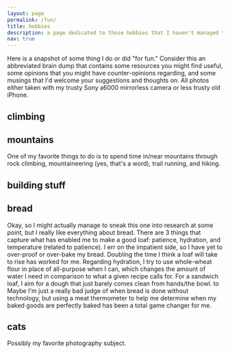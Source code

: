 ```yaml
---
layout: page
permalink: /fun/
title: hobbies
description: a page dedicated to those hobbies that I haven't managed to disguise as "research"
nav: true
---
```

Here is a snapshot of some thing I do or did "for fun." Consider this an abbreviated brain dump that contains some resources you might find useful, some opinions that you might have counter-opinions regarding, and some musings that I'd welcome your suggestions and thoughts on. All photos either taken with my trusty Sony a6000 mirrorless camera or less trusty old iPhone.

<h2>climbing</h2>
<!--I first started climbing in 2012 in the White Mountains of New Hampshire. I'm partial to trad routes in theory but spend more time on shorter 1-3 pitch routes in practice. I am not a guide or professional, but I've provided a few of my thoughts regarding places to go if you're based in Berkeley and gear that I lug around.

Places to climb in/near Berkeley:
The climbing within 1 hour of Berkeley is mediocre at best in my opinion, but there are spots that make for decent half-day outings, especially if you'd just like to set up a top rope. Some of the options include:
<ul>
<li>Cragmont Park (Berkeley)</li> I wouldn't recommend trying to lead anything here, but there are a couple of surprisingly good, albeit short, top ropes. Note that this park has been closed since March 2020 due to the COVID-19 pandemic.
<li>Mount Diablo (near Walnut Creek)</li> Mediocre climbing, but it's climbing. XXXX is a must-do if you're set on checking out the area. Most of the other climbs I have done have had short fun sections interspersed with nearly impossible blank faces. Popular.
<li>Ring Mountain (Marin)</li> Comically short routes that are top-rope only and might be tricky to rig an anchor for without a lot of long slings, but the moves are surprisingly fun.
<li>Mt St Helena (Napa)</li> I have not been since the wildfires wiped out a lot of the popular climbing areas, but the 2 times I went I remember being pleasantly surprised. A few decent sport lines.
<li>Castle Rock (South Bay)</li> There are some not-bad climbs here, but it is insanely popular with both climbers and hikers. Some would disagree, but I have never been on a line that was worth leading. The bouldering is better, but I'm not much of a boulderer.
</ul>

If you're willing to drive for a couple of hours, there is fantastic climbing in the Tahoe area and eastern California. Some of my favorite places are listed below. I appreciate high-quality rock climbing, but I loathe crowds and lines, so mileage may vary, depending on how your personal preferences align with mine:
<ul>
<li>Lover's Leap</li> This is actually one of the most popular areas in Northern California, but the routes are so good that it's still one of my favorite places. The crowds aren't an issue if you're up for climbing whatever is open, but the mega-classics (particularly those in the 5.7-5.9 range) almost always have lines. I last tried to visit in July 2020, but there were so many cars in the parking lot that we decided to go to Phantom Spires, which was totally empty, instead.
<li>Phantom Spires</li> There is free camping, and it has never been crowded when I've been there. Candyland is a route not to be missed! Driving down the trail to the parking lot is a bit dicey without a high-clearance vehicle, but the walk from the main road is only ~15 minutes anyway, and there are intermediate lots that you can pull into in case you want to bail (like I have pretty much every time I've gone). The sport climbing that I've done here is very sandbagged (i.e. harder than you'd expect for the grade), but the trad climbing is actually pretty good.
<li>Donner</li> Again, a fairly popular area, but there are a lot of high-quality crags, so there's usually somewhere you can go.
<li>Emeralds</li> Surprisingly decent sport climbing for Northern California.
<li>Tuolomne Meadows</li> Far less crowded than Yosemite Valley (though ~1-1.5 hours of more driving). Possibly my favorite area ever, though it's a haul from the Bay.
<li>Yosemite Valley</li> This one gets enough attention without me speaking to it.
</ul>

Outside of Northern California, I have also climbed to varying extents in Joshua Tree, Bishop, New Hampshire, the Gunks, the Adirondacks, Smith Rock, Red Rocks, Moab, Squamish, and El Chorro (Andalucia in Spain). If you're interested in info regarding those (and possibly guidebooks), feel free to reach out.

Below is a summary of the climbing gear I own/carry:
<ul>
<li>Helmet</li> I never climb without a helmet and recommend never climbing or belaying without one. Unless you are super strapped for cash, get yourself a nice, lightweight helmet like the Petzl Sirocco or Black Diamond Vapor Helmet so that wearing one won't be a miserable experience like it was for me for my first 7 years of climbing, during which I wore the cheapest thing I could get.
<li>Harness</li> I currently use the Black Diamond Solution Guide harness. I have very few opinions about harnesses.
<li>Shoes</li> I wear La Sportiva Solutions for sport climbing and La Sportiva TC Pros for longer days. The sizes have long rubbed off, but I can barely fit my feet into the Solutions, and TC Pros are just comfy enough that I can leave them on all day and not want to cry. Despite the Internet's advice, I wait too long to resole my shoes (when I start to see that I've completely worn the rand through in a spot) and have already done so twice for each pair. I haven't noticed the effects of my delinquency yet, but maybe I just don't climb hard enough to notice...
<li>Belay device</li> - After about 5 years of using an ATC guide, I now use a Grigri when I can. I still like the feel of belaying with an ATC, but I acknowledge the added safety of a Grigri or similar locking device. I liked the Mega Jul for its functionality and minimalism while I had one (long story), but it isn't quite as smooth of an experience. Because I'm paranoid, I also carry a Camp Ovo belay plate when I'm multi-pitch climbing in case I drop my belay device (you can belay with a munter hitch, but it is not pleasant).
<li>Cams</li> - I carry Black Diamond Camalot C4s and X4s (doubles 0.1-4 + a single #5), Metolius Master Cams, and Totem/Fixie Aliens. I really like aliens, though I don't really know why. I've also enjoyed using Wild Country Friends, but really, you can't go wrong with cams from one of the major brands. If you're building a new rack, check out the new Black Diamond ultralight cams, because the weight of cams can really add up.
<li>Nuts</li> - I am partial to DMM offset nuts and DMM Wallnuts. Do your future self a favor and also carry Micro Wallnuts - they are lightweight, and I've needed them for psychological sanity more than once.
<li>Alpine draws</li> I make these myself with single-length dyneema slings and 2 carabiners (I can't remember which I use, but I'm not picky when it comes to carabiners and slings). I extend pretty much every piece I place unless I am particularly frightful of falling any extra amount more than I have to, so I tend to bring a lot of these - 6-8.
<li>Carabiners</li> I really have no opinion here, but maybe it's because I started with the cheapest and heaviest carabiners on the market, so things have only gone up from there for me.
<li>Sport draws</li> - A few months ago, I picked up a few sets of Petzl Djinn Axess quickdraws on a discount to replace my past Omega Pacific Dash Dirtbag draws ("the cheapest and heaviest"), which were some of my first climbing purchases ever. I now lead a luxurious life with unbelievably smooth clips.
<li>Approach shoes</li> I have worn multiple pairs of Evolv Cruzers until the soles fell off. I love everything about them besides the narrow toebox, but these "shoes" are not for everyone. I also do have plantar fasciitis that may or may not be related to my choices, so...
<li>Rope</li> Get a rope that's UIAA rated. Other than that, I don't have too much of an opinion. A 9.7mm 70m rope suits the majority of my pursuits well.
</ul>
-->
<h2>mountains</h2>
One of my favorite things to do is to spend time in/near mountains through rock climbing, mountaineering (yes, that's a word), trail running, and hiking.

<!--<h2>trail running</h2>
Since my illustrious career as a sprinter on my middle school track team (100% sarcasm), I've been very casually running on and off for years. In the fall of 2019, I discovered the trails of Berkeley and totally fell in love with trail running, and Scott Jurek's <em>Eat and Run</em> inspired me to sign up for my first race. A beet experiment gone wrong aside, it was a total blast, and I'm intrigued to try to run even longer distances once we can return to some degree of normalcy. I don't currently follow a specific training plan - I "run easy" most of the time and allow a few weeks a year when other pursuits or life happenings take priority; that may change, but that's the way it is for now. Some of the trails I like to frequent in Berkeley include:
<ul>
<li>Berkeley fire trails</li> - with the exception of a ~0.1 mi-long, very steep hill, the fire trail is one of the most runnable and accessible trails from Berkeley. It's ~20 feet wide, so even though it's popular, you can easily keep your distance from other people.
<li>Stonewall Panoramic Trail</li> - I've "run" this trail a handful of times, and every single time it's felt extremely hard. The top half of this ~1 mile trail is unshaded and dusty in the summer, which amps up the experience...
<li>Marin</li> - You really can't go wrong with pretty much any trail in Marin, though I did once almost get run over by a mountain biker.
</ul>

Gear:
<ul>
<li>Shoes</li> I have a weird fascination with shoes (and the fact that we still haven't solved this problem?). I am extremely partial to Altra shoes, particularly the Superior line for trails and Escalante for roads. Once I experienced a wide toe box I couldn't go back. Other shoes I've tried include the Saucony Kinvara (never again for me), the Hoka One One Torrent (neutral), and a variety of minimalist shoes/sandals. I ran almost exclusively in minimalist shoes between 2012 and 2019 (sandals during the entirety of 2018), but my feet started getting fed up with my choices, especially as I started running more on trails. I spent a few years of my life studying and thinking about biomechanics a lot, but the only conclusion I have regarding shoes is whatever is most comfortable and hurts less is best?
<li>Socks</li> Except for a period when I was actively trying to fix my running form, I don't usually get blisters or lose toenails (maybe stuffing my feet into climbing shoes has toughened them?), so I'm not too picky about socks. That being said, I have a few pairs of Injinji toe socks that I find quite delightful...just in case you ever want to get me a present ;)?
<li>Hydration</li> I am not good at this. In the summer, I bring water on runs of 1.5 hours and put 1 Nuun tablet in my bottle. I haven't figured out a way to avoid sloshing in the stomach. I have heard things about Tailwind. I will someday try it...maybe.
<li>Nutrition</li> Again, this is not my forte. I tend to carry a variety of random Honey Stinger products on runs over 1.5 hours. They range from disgusting to barely palatable, with the Ginseng gels and strawberry lemonade chews being on the more favorable end of that spectrum. Bananas are sort of okay, but I don't enjoy smelling like a banana for the entirety of my run. I have tried Muir Energy gels, which my stomach didn't like (maybe real food is just too real for my stomach). Spring Energy is on my list...once my Honey Stinger stash dwindles.
<li>Squirrel's Nut Butter</li> Chafing isn't a problem I normally deal with, but once every while for reasons I can't explain, it becomes one. This stuff works, and it's got an irresistibly cute logo too.
</ul>

I know far less about training etc. than I probably ought to, but it's a work in progress (also one very open to input)
-->
<h2>building stuff</h2>

<h2>bread</h2>
Okay, so I might actually manage to sneak this one into research at some point, but I really like everything about bread. There are 3 things that capture what has enabled me to make a good loaf: patience, hydration, and temperature (related to patience). I err on the impatient side, so I have yet to over-proof or over-bake my bread. Doubling the time I think a loaf will take to rise has worked for me. Regarding hydration, I try to use whole-wheat flour in place of all-purpose when I can, which changes the amount of water I need in comparison to what a given recipe calls for. For a sandwich loaf, I aim for a dough that just barely comes clean from hands/the bowl. to Maybe I'm just a really bad judge of when bread is done without technology, but using a meat thermometer to help me determine when my baked goods are perfectly baked has been a total game changer for me.

<h2>cats</h2>
Possibly my favorite photography subject.
<!--Trying to adopt a cat? I've interacted with quite a few rescues and would highly recommend: Berkeley Humane, Maine Coon Adoptions, Love All Pawz,-->

<!--<h2>music</h2>
When I was in high school, I spent more time as a musician than I did as an academic student. I very rarely play anymore, but here are a few remnants from times past:

If you're in the Seattle area, I cannot recommend the following teachers enough:
<ul>
<li>Victoria Bogdashevskaya (piano)</li>
<li>Debra Zadinsky (violin)</li>
<li>Leonid Keylin (violin)</li>
</ul>-->
